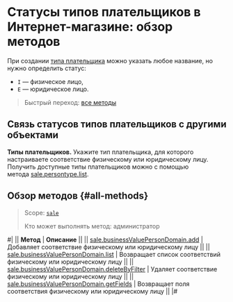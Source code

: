 # Статусы типов плательщиков в Интернет-магазине: обзор методов

При создании [типа плательщика](../person-type/index.md) можно указать любое название, но нужно определить статус: 
- `I` — физическое лицо,
- `E` — юридическое лицо.

> Быстрый переход: [все методы](#all-methods)

## Связь статусов типов плательщиков с другими объектами

**Типы плательщиков.** Укажите тип плательщика, для которого настраиваете соответствие физическому или юридическому лицу. Получить доступные типы плательщиков можно с помощью метода [sale.persontype.list](../person-type/sale-person-type-list.md).

## Обзор методов {#all-methods}

> Scope: [`sale`](../../scopes/permissions.md)
>
> Кто может выполнять метод: администратор

#|
|| **Метод** | **Описание** ||
|| [sale.businessValuePersonDomain.add](./sale-business-value-person-domain-add.md) | Добавляет соответствие физическому или юридическому лицу ||
|| [sale.businessValuePersonDomain.list](./sale-business-value-person-domain-list.md) | Возвращает список соответствий физическому или юридическому лицу ||
|| [sale.businessValuePersonDomain.deleteByFilter](./sale-business-value-person-domain-delete-by-filter.md) | Удаляет соответствие физическому или юридическому лицу ||
|| [sale.businessValuePersonDomain.getFields](./sale-business-value-person-domain-get-fields.md) | Возвращает поля соответствия физическому или юридическому лицу ||
|#

